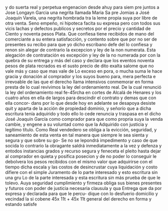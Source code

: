 y do suerta real y perpetua engenacion desde ahuy para siem
pre juntos a Jose Longayn Garcia una negrita llamada Maria Sa
pre Jomias a José Joaquín Varela, una negrita hombrada tra la leme propia suya por libre de otra venta. Seno empeño, ni hipoteca facita su expresa pero con todos sus vicis lachas y defectos publicos y secretos por el precio y cantidad de Ciento y noventa pesos
Plata. Que confiesa tiene recibidos de mano del comerciante a su entera satisfacción, y contento sobre que por no ser de presentes su recibo para que yo dicho escribano defe del lo confiesa y renon sin alegar de contrario la excepcion y ley de la non numerata.
Esta alegación de contratación es excepción y ley de la no numerada por con la quebra de su entrega y más del caso y declara que los eventos noventa pesos de plata recrados es el susto precio de dito exalta salome que no vale más y caso que mas vale de
Lo exceso en pora, o mucha suma le hace gracia y donación al comprador y los suyos bueno para, mera perfecta e irrevoable de las que el derecho llama intensivos conmemorar en forma presta de lo cual revivimos la ley del ordenamiento real.
De la cual renunció la ley del ordenamiento real fe-45rcha en cortes de Alcalá de Henares y los cuatro años en ella de largos para descindir el contrato y demas que con ella concor- dans por lo que desde hoy en adelante se desapoya desiste quit
y aparta de la acción de propiedad dominio, y señorío que a dicha escritura tenía adquirido y todo ello lo cede renuncia y traspasa en el dicho José Joaquín García como comprador para que como propria suya la venda cambie, y engene a su voluntad como que la
Adquirido con justicia y legítimo título. Como Real vendedero se obliga a la evicción, seguridad, y saneamiento de esta venta en tal manera que siempre le sea sienta y segura y que sobre su go-
Se no se lepondrá impedimento y caso de que socida lo contrario la obragante saldrá inmediatamente a la vez y defenza y entodos instancias grados y recurso segura y feneceta el pleito hasta dejar al comprador en quieta y posifica posecion y de no poder
lo conseguir le debolvera los pesos recibidos con el mismo valor que adquirirse con el tiempo dicha escala y las costos de desincrustar cuya liquidación y costo difiere con el simple Juramento de lo parte interesado y esto escritura sin una gru
Lo de la parte interesada y esta escritura sin más prueba de que le tolevo. Auya seguridad cumplimiento y firmeza obliga sus bienes presentes y futuros con poder de justicia necesaria clausula y qua
Entrega que da por expresa y declarada para que le percu- dique con lo desfuerio domicilio y vecindad la si cobene 45x 11t + 45x 11t general del derecho en forma y estando satisfe